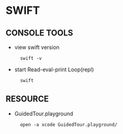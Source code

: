 
# SWIFT

## CONSOLE TOOLS

- view swift version

        swift -v

- start Read-eval-print Loop(repl)

        swift

## RESOURCE

- GuidedTour.playground

        open -a xcode GuidedTour.playground/


